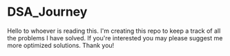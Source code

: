 # DSA_Journey
Hello to whoever is reading this. I'm creating this repo to keep a track of all the problems I have solved.
If you're interested you may please suggest me more optimized solutions.
Thank you!
